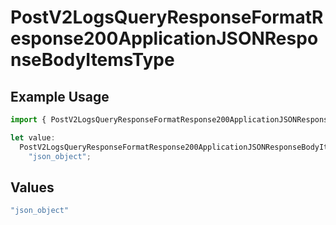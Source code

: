 # PostV2LogsQueryResponseFormatResponse200ApplicationJSONResponseBodyItemsType

## Example Usage

```typescript
import { PostV2LogsQueryResponseFormatResponse200ApplicationJSONResponseBodyItemsType } from "orq-poc-typescript-multi-env-version/models/operations";

let value:
  PostV2LogsQueryResponseFormatResponse200ApplicationJSONResponseBodyItemsType =
    "json_object";
```

## Values

```typescript
"json_object"
```